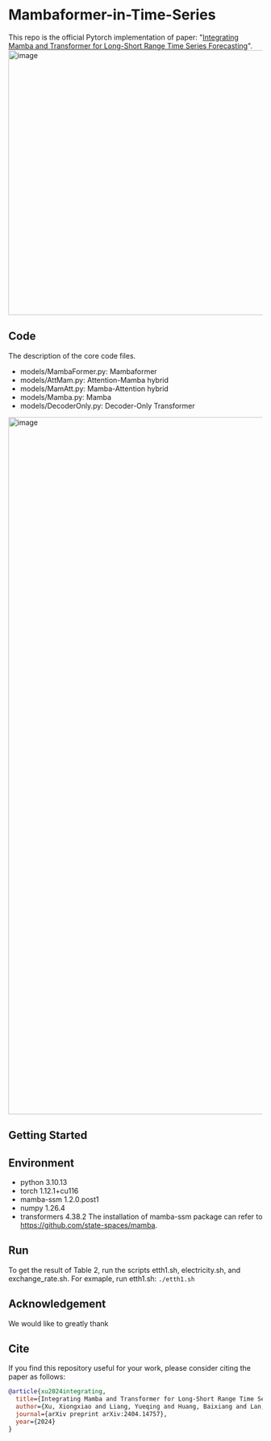 # Mambaformer-in-Time-Series
This repo is the official Pytorch implementation of paper: "[Integrating Mamba and Transformer for Long-Short Range Time Series Forecasting](https://arxiv.org/pdf/2404.14757)".
<img width="525" alt="image" src="https://github.com/XiongxiaoXu/Mambaformer-in-Time-Series/assets/34889516/bb84159b-4a49-41f4-9ae3-e16606b9d742">

## Code
The description of the core code files.
* models/MambaFormer.py: Mambaformer
* models/AttMam.py: Attention-Mamba hybrid
* models/MamAtt.py: Mamba-Attention hybrid
* models/Mamba.py: Mamba
* models/DecoderOnly.py: Decoder-Only Transformer
<img width="1381" alt="image" src="https://github.com/XiongxiaoXu/Mambaformer-in-Time-Series/assets/34889516/c0cc756c-f1b5-4a88-9c52-e1c10dcd97db">

## Getting Started
## Environment
* python            3.10.13
* torch             1.12.1+cu116
* mamba-ssm         1.2.0.post1
* numpy             1.26.4
* transformers      4.38.2
The installation of mamba-ssm package can refer to https://github.com/state-spaces/mamba. 

## Run
To get the result of Table 2, run the scripts etth1.sh, electricity.sh, and exchange_rate.sh. For exmaple, run etth1.sh:
`./etth1.sh`

## Acknowledgement
We would like to greatly thank 

## Cite
If you find this repository useful for your work, please consider citing the paper as follows:

```bibtex
@article{xu2024integrating,
  title={Integrating Mamba and Transformer for Long-Short Range Time Series Forecasting},
  author={Xu, Xiongxiao and Liang, Yueqing and Huang, Baixiang and Lan, Zhiling and Shu, Kai},
  journal={arXiv preprint arXiv:2404.14757},
  year={2024}
}
```
